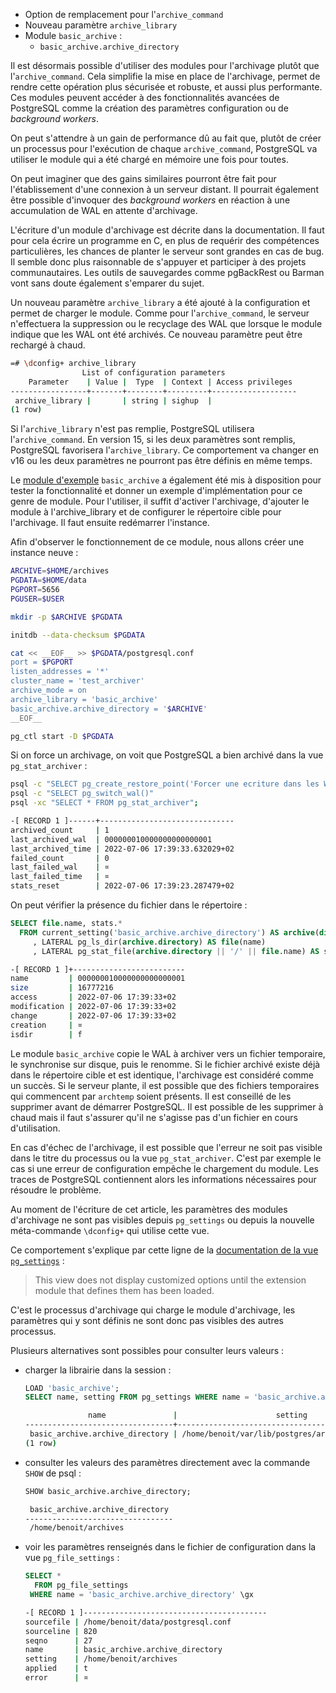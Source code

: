 <!--
Les commits sur ce sujet sont :

* https://www.postgresql.org/message-id/E1nFhTB-0006Ib-DD@gemulon.postgresql.org

Discussion

* http://postgr.es/m/20220202224433.GA1036711@nathanxps13

-->

<div class="slide-content">

 * Option de remplacement pour l'`archive_command`
 * Nouveau paramètre `archive_library`
 * Module `basic_archive` :
   + `basic_archive.archive_directory`

</div>

<div class="notes">

Il est désormais possible d'utiliser des modules pour l'archivage plutôt que
l'`archive_command`. Cela simplifie la mise en place de l'archivage, permet de
rendre cette opération plus sécurisée et robuste, et aussi plus performante.
Ces modules peuvent accéder à des fonctionnalités avancées de PostgreSQL comme
la création des paramètres configuration ou de _background workers_.

On peut s'attendre à un gain de performance dû au fait que, plutôt de créer un
processus pour l'exécution de chaque `archive_command`, PostgreSQL va utiliser
le module qui a été chargé en mémoire une fois pour toutes.

On peut imaginer que des gains similaires pourront être fait pour
l'établissement d'une connexion à un serveur distant. Il pourrait également
être possible d'invoquer des _background workers_ en réaction à une
accumulation de WAL en attente d'archivage.

L'écriture d'un module d'archivage est décrite dans la documentation. Il faut
pour cela écrire un programme en C, en plus de requérir des compétences
particulières, les chances de planter le serveur sont grandes en cas de bug. Il
semble donc plus raisonnable de s'appuyer et participer à des projets
communautaires. Les outils de sauvegardes comme pgBackRest ou Barman vont sans
doute également s'emparer du sujet.

Un nouveau paramètre `archive_library` a été ajouté à la configuration et
permet de charger le module. Comme pour l'`archive_command`, le serveur
n'effectuera la suppression ou le recyclage des WAL que lorsque le module
indique que les WAL ont été archivés. Ce nouveau paramètre peut être rechargé à
chaud.

```sh
=# \dconfig+ archive_library
                List of configuration parameters
    Parameter    | Value |  Type  | Context | Access privileges
-----------------+-------+--------+---------+-------------------
 archive_library |       | string | sighup  |
(1 row)
```

Si l'`archive_library` n'est pas remplie, PostgreSQL utilisera
l'`archive_command`. En version 15, si les deux paramètres sont remplis,
PostgreSQL favorisera l'`archive_library`. Ce comportement va changer en v16 ou
les deux paramètres ne pourront pas être définis en même temps.

<!--
https://www.postgresql.org/message-id/9ee5d180-2c32-a1ca-d3d7-63a723f68d9a%40enterprisedb.com
-->

Le [module d'exemple](https://www.postgresql.org/docs/15/basic-archive.html)
`basic_archive` a également été mis à disposition pour tester la fonctionnalité
et donner un exemple d'implémentation pour ce genre de module. Pour l'utiliser,
il suffit d'activer l'archivage, d'ajouter le module à l'archive_library et de
configurer le répertoire cible pour l'archivage. Il faut ensuite redémarrer
l'instance.

Afin d'observer le fonctionnement de ce module, nous allons créer une instance
neuve :

```bash
ARCHIVE=$HOME/archives
PGDATA=$HOME/data
PGPORT=5656
PGUSER=$USER

mkdir -p $ARCHIVE $PGDATA

initdb --data-checksum $PGDATA

cat << __EOF__ >> $PGDATA/postgresql.conf
port = $PGPORT
listen_addresses = '*'
cluster_name = 'test_archiver'
archive_mode = on
archive_library = 'basic_archive'
basic_archive.archive_directory = '$ARCHIVE'
__EOF__

pg_ctl start -D $PGDATA
```

Si on force un archivage, on voit que PostgreSQL a bien archivé dans la vue
`pg_stat_archiver` :

```bash
psql -c "SELECT pg_create_restore_point('Forcer une ecriture dans les WAL.')"
psql -c "SELECT pg_switch_wal()"
psql -xc "SELECT * FROM pg_stat_archiver";
```
```sh
-[ RECORD 1 ]------+------------------------------
archived_count     | 1
last_archived_wal  | 000000010000000000000001
last_archived_time | 2022-07-06 17:39:33.632029+02
failed_count       | 0
last_failed_wal    | ¤
last_failed_time   | ¤
stats_reset        | 2022-07-06 17:39:23.287479+02
```

On peut vérifier la présence du fichier dans le répertoire :

```sql
SELECT file.name, stats.*
  FROM current_setting('basic_archive.archive_directory') AS archive(directory)
     , LATERAL pg_ls_dir(archive.directory) AS file(name)
     , LATERAL pg_stat_file(archive.directory || '/' || file.name) AS stats
```
```sh
-[ RECORD 1 ]+-------------------------
name         | 000000010000000000000001
size         | 16777216
access       | 2022-07-06 17:39:33+02
modification | 2022-07-06 17:39:33+02
change       | 2022-07-06 17:39:33+02
creation     | ¤
isdir        | f
```

Le module `basic_archive` copie le WAL à archiver vers un fichier temporaire,
le synchronise sur disque, puis le renomme. Si le fichier archivé existe déjà
dans le répertoire cible et est identique, l'archivage est considéré comme un
succès. Si le serveur plante, il est possible que des fichiers temporaires qui
commencent par `archtemp` soient présents. Il est conseillé de les supprimer
avant de démarrer PostgreSQL. Il est possible de les supprimer à chaud mais il
faut s'assurer qu'il ne s'agisse pas d'un fichier en cours d'utilisation.

En cas d'échec de l'archivage, il est possible que l'erreur ne soit pas visible
dans le titre du processus ou la vue `pg_stat_archiver`. C'est par exemple le
cas si une erreur de configuration empêche le chargement du module. Les traces
de PostgreSQL contiennent alors les informations nécessaires pour résoudre le
problème.

Au moment de l'écriture de cet article, les paramètres des modules d'archivage
ne sont pas visibles depuis `pg_settings` ou depuis la nouvelle méta-commande
`\dconfig+` qui utilise cette vue.

Ce comportement s'explique par cette ligne de la [documentation de la vue
`pg_settings`](https://www.postgresql.org/docs/current/view-pg-settings.html) :

> This view does not display customized options until the extension module that
> defines them has been loaded.

C'est le processus d'archivage qui charge le module d'archivage, les paramètres
qui y sont définis ne sont donc pas visibles des autres processus.

Plusieurs alternatives sont possibles pour consulter leurs valeurs :

* charger la librairie dans la session :

  ```sql
  LOAD 'basic_archive';
  SELECT name, setting FROM pg_settings WHERE name = 'basic_archive.archive_directory';
  ```
  ```sh
                name               |                      setting
  ---------------------------------+---------------------------------------------------
   basic_archive.archive_directory | /home/benoit/var/lib/postgres/archives/pgsql-15b3
  (1 row)
  ```

* consulter les valeurs des paramètres directement avec la commande `SHOW` de
  psql :

  ```sql
  SHOW basic_archive.archive_directory;
  ```
  ```sh
   basic_archive.archive_directory 
  ---------------------------------
   /home/benoit/archives
  ```

* voir les paramètres renseignés dans le fichier de configuration dans la vue
  `pg_file_settings` :

  ```sql
  SELECT *
    FROM pg_file_settings
   WHERE name = 'basic_archive.archive_directory' \gx
  ```
  ```sh
  -[ RECORD 1 ]-----------------------------------------
  sourcefile | /home/benoit/data/postgresql.conf
  sourceline | 820
  seqno      | 27
  name       | basic_archive.archive_directory
  setting    | /home/benoit/archives
  applied    | t
  error      | ¤
  ```

</div>
